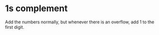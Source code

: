 

# 1s complement

Add the numbers normally, but whenever there is an overflow,
add 1 to the first digit.



